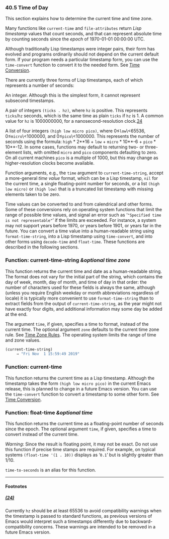 

### 40.5 Time of Day

This section explains how to determine the current time and time zone.

Many functions like `current-time` and `file-attributes` return *Lisp timestamp* values that count seconds, and that can represent absolute time by counting seconds since the *epoch* of 1970-01-01 00:00:00 UTC.

Although traditionally Lisp timestamps were integer pairs, their form has evolved and programs ordinarily should not depend on the current default form. If your program needs a particular timestamp form, you can use the `time-convert` function to convert it to the needed form. See [Time Conversion](Time-Conversion.html).

There are currently three forms of Lisp timestamps, each of which represents a number of seconds:

An integer. Although this is the simplest form, it cannot represent subsecond timestamps.

A pair of integers `(ticks . hz)`, where `hz` is positive. This represents `ticks`/`hz` seconds, which is the same time as plain `ticks` if `hz` is 1. A common value for `hz` is 1000000000, for a nanosecond-resolution clock.[24](#FOOT24)

A list of four integers `(high low micro pico)`, where 0≤`low`\\<65536, 0≤`micro`\\<1000000, and 0≤`pico`\\<1000000. This represents the number of seconds using the formula: `high` \* 2\*\*16 + `low` + `micro` \* 10\*\*-6 + `pico` \* 10\*\*-12. In some cases, functions may default to returning two- or three-element lists, with omitted `micro` and `pico` components defaulting to zero. On all current machines `pico` is a multiple of 1000, but this may change as higher-resolution clocks become available.

Function arguments, e.g., the `time` argument to `current-time-string`, accept a more-general *time value* format, which can be a Lisp timestamp, `nil` for the current time, a single floating-point number for seconds, or a list `(high low micro)` or `(high low)` that is a truncated list timestamp with missing elements taken to be zero.

Time values can be converted to and from calendrical and other forms. Some of these conversions rely on operating system functions that limit the range of possible time values, and signal an error such as ‘`"Specified time is not representable"`’ if the limits are exceeded. For instance, a system may not support years before 1970, or years before 1901, or years far in the future. You can convert a time value into a human-readable string using `format-time-string`, into a Lisp timestamp using `time-convert`, and into other forms using `decode-time` and `float-time`. These functions are described in the following sections.

### Function: **current-time-string** *\&optional time zone*

This function returns the current time and date as a human-readable string. The format does not vary for the initial part of the string, which contains the day of week, month, day of month, and time of day in that order: the number of characters used for these fields is always the same, although (unless you require English weekday or month abbreviations regardless of locale) it is typically more convenient to use `format-time-string` than to extract fields from the output of `current-time-string`, as the year might not have exactly four digits, and additional information may some day be added at the end.

The argument `time`, if given, specifies a time to format, instead of the current time. The optional argument `zone` defaults to the current time zone rule. See [Time Zone Rules](Time-Zone-Rules.html). The operating system limits the range of time and zone values.

```lisp
(current-time-string)
     ⇒ "Fri Nov  1 15:59:49 2019"
```

### Function: **current-time**

This function returns the current time as a Lisp timestamp. Although the timestamp takes the form `(high low micro pico)` in the current Emacs release, this is planned to change in a future Emacs version. You can use the `time-convert` function to convert a timestamp to some other form. See [Time Conversion](Time-Conversion.html).

### Function: **float-time** *\&optional time*

This function returns the current time as a floating-point number of seconds since the epoch. The optional argument `time`, if given, specifies a time to convert instead of the current time.

*Warning*: Since the result is floating point, it may not be exact. Do not use this function if precise time stamps are required. For example, on typical systems `(float-time '(1 . 10))` displays as ‘`0.1`’ but is slightly greater than 1/10.

`time-to-seconds` is an alias for this function.

***

#### Footnotes

##### [(24)](#DOCF24)

Currently `hz` should be at least 65536 to avoid compatibility warnings when the timestamp is passed to standard functions, as previous versions of Emacs would interpret such a timestamps differently due to backward-compatibility concerns. These warnings are intended to be removed in a future Emacs version.

